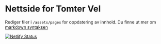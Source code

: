 # Nettside for Tomter Vel

Rediger filer i `/assets/pages` for oppdatering av innhold.
Du finne ut mer om [markdown syntaksen](https://help.github.com/categories/writing-on-github/)

[![Netlify Status](https://api.netlify.com/api/v1/badges/b0d91670-9180-4061-91f8-93f67da2ab3c/deploy-status)](https://app.netlify.com/sites/klingenbergbygg/deploys)

